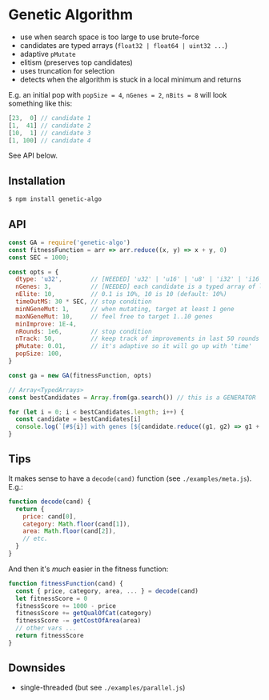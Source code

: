 # Genetic Algorithm

- use when search space is too large to use brute-force
- candidates are typed arrays (`float32 | float64 | uint32 ...`)
- adaptive `pMutate`
- elitism (preserves top candidates)
- uses truncation for selection
- detects when the algorithm is stuck in a local minimum and returns

E.g. an initial pop with `popSize = 4`, `nGenes = 2`, `nBits = 8` will look something like this:

```js
[23,  0] // candidate 1
[1,  41] // candidate 2
[10,  1] // candidate 3
[1, 100] // candidate 4
```

See API below.

## Installation

```sh
$ npm install genetic-algo
```

## API

```js
const GA = require('genetic-algo')
const fitnessFunction = arr => arr.reduce((x, y) => x + y, 0)
const SEC = 1000;

const opts = {
  dtype: 'u32',        // [NEEDED] 'u32' | 'u16' | 'u8' | 'i32' | 'i16' | 'i8' | 'f32' | 'f64' 
  nGenes: 3,           // [NEEDED] each candidate is a typed array of length equal to nGenes
  nElite: 10,          // 0.1 is 10%, 10 is 10 (default: 10%)
  timeOutMS: 30 * SEC, // stop condition 
  minNGeneMut: 1,      // when mutating, target at least 1 gene
  maxNGeneMut: 10,     // feel free to target 1..10 genes
  minImprove: 1E-4, 
  nRounds: 1e6,        // stop condition
  nTrack: 50,          // keep track of improvements in last 50 rounds to detect local minima
  pMutate: 0.01,       // it's adaptive so it will go up with 'time'
  popSize: 100,
}

const ga = new GA(fitnessFunction, opts)

// Array<TypedArrays>
const bestCandidates = Array.from(ga.search()) // this is a GENERATOR

for (let i = 0; i < bestCandidates.length; i++) {
  const candidate = bestCandidates[i]
  console.log(`[#${i}] with genes [${candidate.reduce((g1, g2) => g1 + ', ' + g2)}]`)
}
```

## Tips

It makes sense to have a `decode(cand)` function (see `./examples/meta.js`).  E.g.:

```js
function decode(cand) {
  return {
    price: cand[0],
    category: Math.floor(cand[1]),
    area: Math.floor(cand[2]),
    // etc.
  }
}
```

And then it's *much* easier in the fitness function:

```js
function fitnessFunction(cand) {
  const { price, category, area, ... } = decode(cand)
  let fitnessScore = 0
  fitnessScore += 1000 - price
  fitnessScore += getQualOfCat(category)
  fitnessScore -= getCostOfArea(area)
  // other vars ...
  return fitnessScore
}
```

## Downsides

- single-threaded (but see `./examples/parallel.js`)

